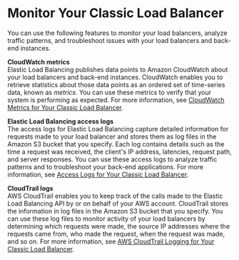 # Monitor Your Classic Load Balancer<a name="elb-monitor-logs"></a>

You can use the following features to monitor your load balancers, analyze traffic patterns, and troubleshoot issues with your load balancers and back\-end instances\.

**CloudWatch metrics**  
Elastic Load Balancing publishes data points to Amazon CloudWatch about your load balancers and back\-end instances\. CloudWatch enables you to retrieve statistics about those data points as an ordered set of time\-series data, known as *metrics*\. You can use these metrics to verify that your system is performing as expected\. For more information, see [CloudWatch Metrics for Your Classic Load Balancer](elb-cloudwatch-metrics.md)\.

**Elastic Load Balancing access logs**  
The access logs for Elastic Load Balancing capture detailed information for requests made to your load balancer and stores them as log files in the Amazon S3 bucket that you specify\. Each log contains details such as the time a request was received, the client's IP address, latencies, request path, and server responses\. You can use these access logs to analyze traffic patterns and to troubleshoot your back\-end applications\. For more information, see [Access Logs for Your Classic Load Balancer](access-log-collection.md)\.

**CloudTrail logs**  
AWS CloudTrail enables you to keep track of the calls made to the Elastic Load Balancing API by or on behalf of your AWS account\. CloudTrail stores the information in log files in the Amazon S3 bucket that you specify\. You can use these log files to monitor activity of your load balancers by determining which requests were made, the source IP addresses where the requests came from, who made the request, when the request was made, and so on\. For more information, see [AWS CloudTrail Logging for Your Classic Load Balancer](ELB-API-Logs.md)\.